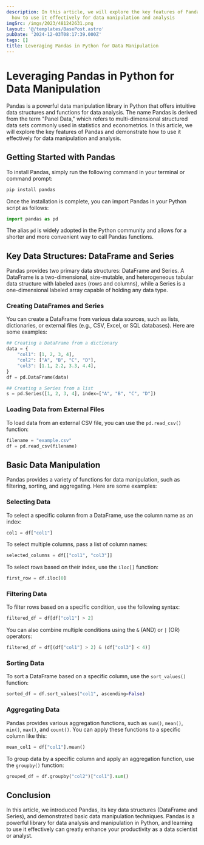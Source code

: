 ```yaml
---
description: In this article, we will explore the key features of Pandas and demonstrate
  how to use it effectively for data manipulation and analysis
imgSrc: /imgs/2023/481242631.png
layout: '@/templates/BasePost.astro'
pubDate: '2024-12-03T08:17:39.000Z'
tags: []
title: Leveraging Pandas in Python for Data Manipulation
---
```


# Leveraging Pandas in Python for Data Manipulation

Pandas is a powerful data manipulation library in Python that offers intuitive data structures and functions for data analysis. The name Pandas is derived from the term "Panel Data," which refers to multi-dimensional structured data sets commonly used in statistics and econometrics. In this article, we will explore the key features of Pandas and demonstrate how to use it effectively for data manipulation and analysis.

## Getting Started with Pandas

To install Pandas, simply run the following command in your terminal or command prompt:

```sh
pip install pandas
```

Once the installation is complete, you can import Pandas in your Python script as follows:

```python
import pandas as pd
```

The alias `pd` is widely adopted in the Python community and allows for a shorter and more convenient way to call Pandas functions.

## Key Data Structures: DataFrame and Series

Pandas provides two primary data structures: DataFrame and Series. A DataFrame is a two-dimensional, size-mutable, and heterogeneous tabular data structure with labeled axes (rows and columns), while a Series is a one-dimensional labeled array capable of holding any data type.

### Creating DataFrames and Series

You can create a DataFrame from various data sources, such as lists, dictionaries, or external files (e.g., CSV, Excel, or SQL databases). Here are some examples:

```python
## Creating a DataFrame from a dictionary
data = {
    "col1": [1, 2, 3, 4],
    "col2": ["A", "B", "C", "D"],
    "col3": [1.1, 2.2, 3.3, 4.4],
}
df = pd.DataFrame(data)

## Creating a Series from a list
s = pd.Series([1, 2, 3, 4], index=["A", "B", "C", "D"])
```

### Loading Data from External Files

To load data from an external CSV file, you can use the `pd.read_csv()` function:

```python
filename = "example.csv"
df = pd.read_csv(filename)
```

## Basic Data Manipulation

Pandas provides a variety of functions for data manipulation, such as filtering, sorting, and aggregating. Here are some examples:

### Selecting Data

To select a specific column from a DataFrame, use the column name as an index:

```python
col1 = df["col1"]
```

To select multiple columns, pass a list of column names:

```python
selected_columns = df[["col1", "col3"]]
```

To select rows based on their index, use the `iloc[]` function:

```python
first_row = df.iloc[0]
```

### Filtering Data

To filter rows based on a specific condition, use the following syntax:

```python
filtered_df = df[df["col1"] > 2]
```

You can also combine multiple conditions using the `&` (AND) or `|` (OR) operators:

```python
filtered_df = df[(df["col1"] > 2) & (df["col3"] < 4)]
```

### Sorting Data

To sort a DataFrame based on a specific column, use the `sort_values()` function:

```python
sorted_df = df.sort_values("col1", ascending=False)
```

### Aggregating Data

Pandas provides various aggregation functions, such as `sum()`, `mean()`, `min()`, `max()`, and `count()`. You can apply these functions to a specific column like this:

```python
mean_col1 = df["col1"].mean()
```

To group data by a specific column and apply an aggregation function, use the `groupby()` function:

```python
grouped_df = df.groupby("col2")["col1"].sum()
```

## Conclusion

In this article, we introduced Pandas, its key data structures (DataFrame and Series), and demonstrated basic data manipulation techniques. Pandas is a powerful library for data analysis and manipulation in Python, and learning to use it effectively can greatly enhance your productivity as a data scientist or analyst.